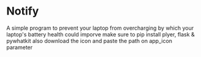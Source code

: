 # Notify

A simple program to prevent your laptop from overcharging by which your laptop's battery health could imporve 
make sure to pip install plyer, flask & pywhatkit also download the icon and paste the path on app_icon parameter
